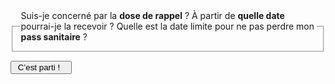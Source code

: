 <form id="{{prefixe}}-demarrage-form">
    <fieldset>
        <legend>
            Suis-je concerné par la <strong>dose de rappel</strong> ? À partir de <strong>quelle date</strong> pourrai-je la recevoir ? Quelle est la date limite pour ne pas perdre mon <strong>pass sanitaire</strong> ?
        </legend>
    </fieldset>
    <div class="form-controls">
        <div class="button-with-progress">
            <p></p>
            <input type="submit" class="button button-arrow" value=" C’est parti !   ">
        </div>
    </div>
</form>

<form id="{{prefixe}}-age-form" hidden>
    <fieldset class="required">
        <legend><h3 id="{{prefixe}}-age-label">Mon âge</h3></legend>
        <div role="radiogroup" aria-labelledby="{{prefixe}}-age-label">
            <input id="{{prefixe}}_age_radio_plus65" type="radio" required name="{{prefixe}}_age_radio" value="plus65">
            <label for="{{prefixe}}_age_radio_plus65">J’ai 65 ans ou plus</label>
            <input id="{{prefixe}}_age_radio_moins65" type="radio" required name="{{prefixe}}_age_radio" value="moins65">
            <label for="{{prefixe}}_age_radio_moins65">J’ai entre 18 et 64 ans</label>
            <input id="{{prefixe}}_age_radio_moins18" type="radio" required name="{{prefixe}}_age_radio" value="moins18">
            <label for="{{prefixe}}_age_radio_moins18">J’ai moins de 18 ans</label>
        </div>
    </fieldset>
    <div class="form-controls">
        <div class="button-with-progress">
            <p id="aria-description-progress-{{prefixe}}-age" class="progress">Il vous reste 2 étapes</p>
            <input type="submit" class="button button-arrow" value="Continuer" aria-describedby="aria-description-progress-{{prefixe}}-age">
        </div>
    </div>
</form>

<form id="{{prefixe}}-vaccination-initiale-form" hidden>
    <a href="javascript:;" data-precedent="age" class="back-button">Retour</a>
    <fieldset class="required">
        <legend><h3 id="{{prefixe}}-vaccination-initiale-label">Ma vaccination initiale</h3></legend>
        <div role="radiogroup" aria-labelledby="{{prefixe}}-vaccination-initiale-label">
            <input id="{{prefixe}}_vaccination_initiale_radio_autre" type="radio" required name="{{prefixe}}_vaccination_initiale_radio" value="autre">
            <label for="{{prefixe}}_vaccination_initiale_radio_autre">J’ai été vacciné avec Pfizer, Moderna ou AstraZeneca</label>
            <input id="{{prefixe}}_vaccination_initiale_radio_janssen" type="radio" required name="{{prefixe}}_vaccination_initiale_radio" value="janssen">
            <label for="{{prefixe}}_vaccination_initiale_radio_janssen">J’ai été vacciné avec Janssen</label>
        </div>
    </fieldset>
    <div class="form-controls">
        <div class="button-with-progress">
            <p id="aria-description-progress-{{prefixe}}-situation" class="progress">Il vous reste 1 étape</p>
            <input type="submit" class="button button-arrow" value="Continuer" aria-describedby="aria-description-progress-{{prefixe}}-situation">
        </div>
    </div>
</form>

<form id="{{prefixe}}-situation-moins18-form" hidden>
    <a href="javascript:;" data-precedent="vaccination-initiale" class="back-button">Retour</a>
    <fieldset class="required">
        <legend><h3 id="{{prefixe}}-situation-moins18-label">Ma situation</h3></legend>
        <div role="radiogroup" aria-labelledby="{{prefixe}}-situation-moins18-label">
            <input id="{{prefixe}}_situation_moins18_radio_immunodeprimee" type="radio" required name="{{prefixe}}_situation_moins18_radio" value="immunodeprimee">
            <label for="{{prefixe}}_situation_moins18_radio_immunodeprimee">Je suis sévèrement immunodéprimé(e)</label>
            <input id="{{prefixe}}_situation_moins18_radio_comorbidite" type="radio" required name="{{prefixe}}_situation_moins18_radio" value="comorbidite">
            <label for="{{prefixe}}_situation_moins18_radio_comorbidite"><span>J’ai une <a href="/je-veux-me-faire-vacciner.html#quels-sont-les-facteurs-de-risque-de-formes-graves-de-covid">comorbidité</a> (risque de forme grave)</span></label>
            <input id="{{prefixe}}_situation_moins18_radio_autre" type="radio" required name="{{prefixe}}_situation_moins18_radio" value="autre">
            <label for="{{prefixe}}_situation_moins18_radio_autre">Autre situation</label>
        </div>
    </fieldset>
    <div class="form-controls">
        <div class="button-with-progress">
            <p id="aria-description-progress-{{prefixe}}-situation" class="progress">Il vous reste 1 étape</p>
            <input type="submit" class="button button-arrow" value="Continuer" aria-describedby="aria-description-progress-{{prefixe}}-situation">
        </div>
    </div>
</form>

<form id="{{prefixe}}-date-derniere-dose-form" hidden>
    <a href="javascript:;" data-precedent="age" class="back-button">Retour</a>
    <fieldset class="required">
        <legend><h3 id="{{prefixe}}-date-derniere-dose-label">La date de ma dernière injection</h3></legend>
        <input type="date" lang="fr" id="{{prefixe}}_date_derniere_dose" name="{{prefixe}}_date_derniere_dose" required>
    </fieldset>
    <div class="form-controls">
        <div class="button-with-progress">
            <p id="aria-description-progress-{{prefixe}}-situation" class="progress">C’est la dernière étape !</p>
            <input type="submit" class="button button-arrow" value="Terminer" aria-describedby="aria-description-progress-{{prefixe}}-situation">
        </div>
    </div>
</form>

<div id="{{prefixe}}-rappel-et-pass-reponse" class="statut statut-bleu" hidden>

Vous avez <strong class="age"></strong> et avez été vacciné(e) avec le vaccin <span class="vaccin"></span>.

Votre dernière injection date du <strong class="date-derniere-dose"></strong>.

Vous pourrez recevoir votre dose de rappel à partir du <strong class="date-eligibilite-rappel"></strong>.

En l’absence de rappel, votre pass sanitaire actuel ne sera plus valide à partir du <strong class="desactivation-pass-sanitaire"></strong>.

Si vous recevez votre rappel avant cette date, alors vous pourrez prolonger votre pass sanitaire sans discontinuité.

</div>

<div id="{{prefixe}}-rappel-reponse" class="statut statut-bleu" hidden>

Vous avez <strong class="age"></strong> et avez été vacciné(e) avec le vaccin <span class="vaccin"></span>.

Votre dernière injection date du <strong class="date-derniere-dose"></strong>.

Vous pourrez recevoir votre dose de rappel à partir du <strong class="date-eligibilite-rappel"></strong>.

Vous ne serez **pas concerné(e)** par la désactivation du pass sanitaire, qui restera valable au delà du 15 décembre 2021.

</div>

<div id="{{prefixe}}-pas-concerne-reponse" class="statut statut-bleu" hidden>

Vous avez **moins de 18 ans** et avez été vacciné(e) avec le vaccin **Pfizer, Moderna ou AstraZeneca**.

Vous n’êtes actuellement **pas concerné** par la campagne de rappel.

Votre **pass sanitaire** restera également valable au delà du 15 décembre 2021.

</div>

<p id="{{prefixe}}-refaire" hidden>
<a href="javascript:;" role="button" class="button button-outline button-half-width">Recommencer le questionnaire</a>
</p>
